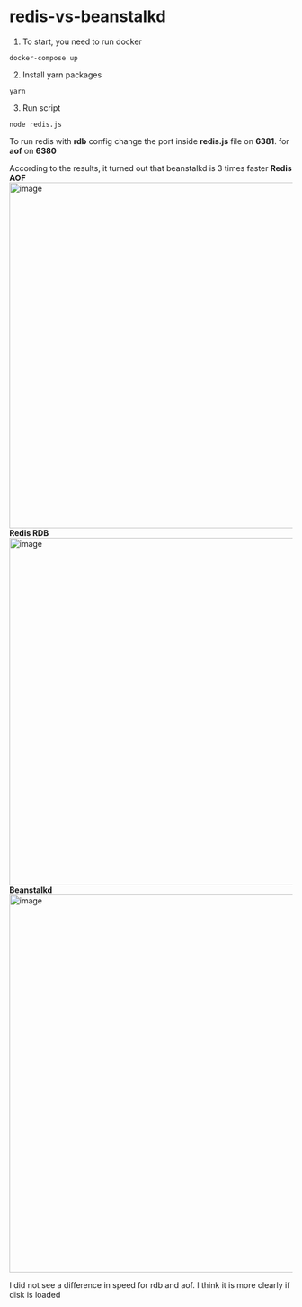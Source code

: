 # redis-vs-beanstalkd

1. To start, you need to run docker

```
docker-compose up
```

2. Install yarn packages

```
yarn
```

3. Run script

```
node redis.js
```

To run redis with **rdb** config change the port inside **redis.js** file on **6381**. for **aof** on **6380**

According to the results, it turned out that beanstalkd is 3 times faster
**Redis AOF**
<img width="614" alt="image" src="https://github.com/danylboiko95/redis-vs-beanstalkd/assets/44903844/097cbeba-2594-4aa5-9e3f-837277075417">
**Redis RDB**
<img width="617" alt="image" src="https://github.com/danylboiko95/redis-vs-beanstalkd/assets/44903844/100fae91-f2b0-41bc-8041-90f889ff213f">
**Beanstalkd**
<img width="671" alt="image" src="https://github.com/danylboiko95/redis-vs-beanstalkd/assets/44903844/688fe20f-9a6e-411a-b625-a215ff3413bf">



I did not see a difference in speed for rdb and aof. I think it is more clearly if disk is loaded
